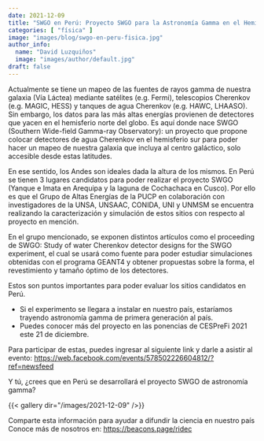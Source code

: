 ```yaml
---
date: 2021-12-09
title: "SWGO en Perú: Proyecto SWGO para la Astronomía Gamma en el Hemisferio Sur"
categories: [ "física" ]
image: "images/blog/swgo-en-peru-fisica.jpg"
author_info: 
  name: "David Luzquiños"
  image: "images/author/default.jpg"
draft: false
---
```


Actualmente se tiene un mapeo de las fuentes de rayos gamma de nuestra galaxia (Vía Láctea) mediante satélites (e.g. Fermi), telescopios Cherenkov (e.g. MAGIC, HESS) y tanques de agua Cherenkov (e.g. HAWC, LHAASO). Sin embargo, los datos para las más altas energías provienen de detectores que yacen en el hemisferio norte del globo. Es aquí donde nace SWGO (Southern Wide-field Gamma-ray Observatory): un proyecto que propone colocar detectores de agua Cherenkov en el hemisferio sur para poder hacer un mapeo de nuestra galaxia que incluya al centro galáctico, solo accesible desde estas latitudes.

En ese sentido, los Andes son ideales dada la altura de los mismos. En Perú se tienen 3 lugares candidatos para poder realizar el proyecto SWGO (Yanque e Imata en Arequipa y la laguna de Cochachaca en Cusco). Por ello es que el Grupo de Altas Energías de la PUCP en colaboración con investigadores de la UNSA, UNSAAC, CONIDA, UNI y UNMSM se encuentra realizando la caracterización y simulación de estos sitios con respecto al proyecto en mención.

En el grupo mencionado, se exponen distintos artículos como el proceeding de SWGO: Study of water Cherenkov detector designs for the SWGO experiment, el cual se usará como fuente para poder estudiar simulaciones obtenidas con el programa GEANT4 y obtener propuestas sobre la forma, el revestimiento y tamaño óptimo de los detectores.

Estos son puntos importantes para poder evaluar los sitios candidatos en Perú.
- Si el experimento se llegara a instalar en nuestro país, estaríamos trayendo astronomía gamma de primera generación al país.
- Puedes conocer más del proyecto en las ponencias de CESPreFi 2021 este 21 de diciembre.

Para participar de estas, puedes ingresar al siguiente link y darle a asistir al evento: https://web.facebook.com/events/578502226604812/?ref=newsfeed

Y tú, ¿crees que en Perú se desarrollará el proyecto SWGO de astronomía gamma?

{{< gallery dir="/images/2021-12-09" />}}

Comparte esta información para ayudar a difundir la ciencia en nuestro país 
Conoce más de nosotros en: https://beacons.page/ridec
